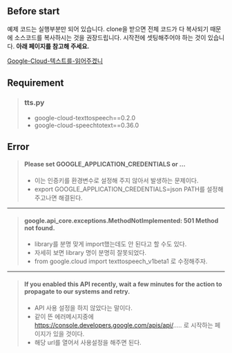 ## Before start
예제 코드는 실행부분만 되어 있습니다.
clone을 받으면 전체 코드가 다 복사되기 때문에 소스코드를 복사하시는 것을 권장드립니다.
시작전에 셋팅해주어야 하는 것이 있습니다.
**아래 페이지를 참고해 주세요.**

[Google-Cloud-텍스트를-읽어주겠니](http://poppy-leni.tistory.com/entry/Google-Cloud-%ED%85%8D%EC%8A%A4%ED%8A%B8%EB%A5%BC-%EC%9D%BD%EC%96%B4%EC%A3%BC%EA%B2%A0%EB%8B%88)

## Requirement
> ### tts.py 
>  - google-cloud-texttospeech==0.2.0 
>  - google-cloud-speechtotext==0.36.0

## Error
> #### Please set GOOGLE_APPLICATION_CREDENTIALS or ... 
> - 이는 인증키를 환경변수로 설정해 주지 않아서 발생하는 문제이다.
> - export GOOGLE_APPLICATION_CREDENTIALS=json PATH를 설정해 주고나면 해결된다.
* * *
> #### google.api_core.exceptions.MethodNotImplemented: 501 Method not found.
> - library를 분명 맞게 import했는데도 안 된다고 할 수도 있다.
> - 자세히 보면 library 명이 분명히 잘못되었다.
> - from google.cloud import texttospeech_v1beta1 로 수정해주자.
* * *
> #### If you enabled this API recently, wait a few minutes for the action to propagate to our systems and retry.
> - API 사용 설정을 하지 않았다는 말이다.
> - 같이 뜬 에러메시지중에 https://console.developers.google.com/apis/api/..... 로 시작하는 페이지가 있을 것이다.
> - 해당 url를 열어서 사용설정을 해주면 된다.
